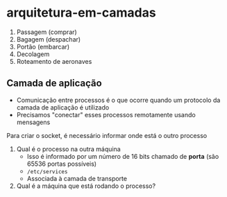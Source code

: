 # arquitetura-em-camadas

1. Passagem (comprar)
2. Bagagem (despachar)
3. Portão (embarcar)
4. Decolagem
5. Roteamento de aeronaves

## Camada de aplicação

- Comunicação entre processos é o que ocorre quando um protocolo da camada de aplicação é utilizado
- Precisamos "conectar" esses processos remotamente usando mensagens

Para criar o socket, é necessário informar onde está o outro processo 
1. Qual é o processo na outra máquina
   - Isso é informado por um número de 16 bits chamado de **porta** (são 65536 portas possíveis)
   - `/etc/services`
   - Associada à camada de transporte
2. Qual é a máquina que está rodando o processo?